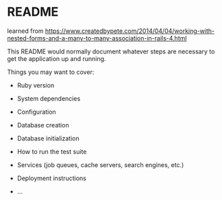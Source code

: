 # README

learned from https://www.createdbypete.com/2014/04/04/working-with-nested-forms-and-a-many-to-many-association-in-rails-4.html

This README would normally document whatever steps are necessary to get the
application up and running.

Things you may want to cover:

* Ruby version

* System dependencies

* Configuration

* Database creation

* Database initialization

* How to run the test suite

* Services (job queues, cache servers, search engines, etc.)

* Deployment instructions

* ...
